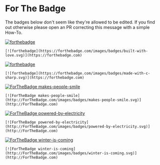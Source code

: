 # For The Badge

The badges below don't seem like they're allowed to be edited. If you find out otherwise please open an PR correcting this message with a simple How-To.

[![forthebadge](https://forthebadge.com/images/badges/built-with-love.svg)](https://forthebadge.com)

    [![forthebadge](https://forthebadge.com/images/badges/built-with-love.svg)](https://forthebadge.com)

[![forthebadge](https://forthebadge.com/images/badges/made-with-c-sharp.svg)](https://forthebadge.com)

    [![forthebadge](https://forthebadge.com/images/badges/made-with-c-sharp.svg)](https://forthebadge.com)

[![ForTheBadge makes-people-smile](http://ForTheBadge.com/images/badges/makes-people-smile.svg)](http://ForTheBadge.com)

    [![ForTheBadge makes-people-smile](http://ForTheBadge.com/images/badges/makes-people-smile.svg)](http://ForTheBadge.com)

[![ForTheBadge powered-by-electricity](http://ForTheBadge.com/images/badges/powered-by-electricity.svg)](http://ForTheBadge.com)

    [![ForTheBadge powered-by-electricity](http://ForTheBadge.com/images/badges/powered-by-electricity.svg)](http://ForTheBadge.com)

[![ForTheBadge winter-is-coming](http://ForTheBadge.com/images/badges/winter-is-coming.svg)](http://ForTheBadge.com)

    [![ForTheBadge winter-is-coming](http://ForTheBadge.com/images/badges/winter-is-coming.svg)](http://ForTheBadge.com)
